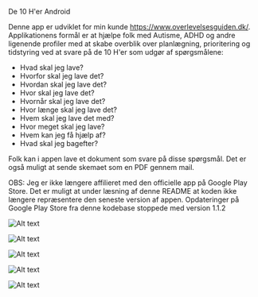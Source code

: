 De 10 H'er Android

Denne app er udviklet for min kunde https://www.overlevelsesguiden.dk/. Applikationens formål er at hjælpe folk med Autisme, ADHD og andre ligenende profiler med at skabe overblik over planlægning, prioritering og tidstyring ved at svare på de 10 H'er som udgør af spørgsmålene:

- Hvad skal jeg lave?
- Hvorfor skal jeg lave det?
- Hvordan skal jeg lave det?
- Hvor skal jeg lave det?
- Hvornår skal jeg lave det?
- Hvor længe skal jeg lave det?
- Hvem skal jeg lave det med?
- Hvor meget skal jeg lave?
- Hvem kan jeg få hjælp af?
- Hvad skal jeg bagefter?

Folk kan i appen lave et dokument som svare på disse spørgsmål. Det er også muligt at sende skemaet som en PDF gennem mail.

OBS: Jeg er ikke længere affilieret med den officielle app på Google Play Store. Det er muligt at under læsning af denne README at koden ikke længere repræsentere den seneste version af appen. Opdateringer på Google Play Store fra denne kodebase stoppede med version 1.1.2

![Alt text](https://i.imgur.com/wixG612.png "Pic 1")

![Alt text](https://i.imgur.com/k6aIafz.png "Pic 2")

![Alt text](https://i.imgur.com/BL4KP5S.png "Pic 3")

![Alt text](https://i.imgur.com/mZc5ugH.png "Pic 4")

![Alt text](https://i.imgur.com/yHtK5sI.png "Pic 5")
